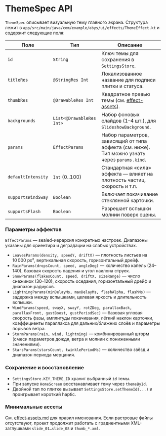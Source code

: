 # ThemeSpec API

`ThemeSpec` описывает визуальную тему главного экрана. Структура лежит в
`app/src/main/java/com/example/abys/ui/effects/ThemeEffect.kt` и содержит следующие поля:

| Поле | Тип | Описание |
| --- | --- | --- |
| `id` | `String` | Ключ темы для сохранения в `SettingsStore`. |
| `titleRes` | `@StringRes Int` | Локализованное название для подписи плитки и статуса. |
| `thumbRes` | `@DrawableRes Int` | Квадратное превью темы (см. [effect-assets](effect-assets.md)). |
| `backgrounds` | `List<@DrawableRes Int>` | Набор фоновых слайдов (1–4 шт.), для `SlideshowBackground`. |
| `params` | `EffectParams` | Набор параметров, зависящий от типа эффекта (см. ниже). Тип можно узнать через `params.kind`. |
| `defaultIntensity` | `Int` (0..100) | Стандартная «сила» эффекта — влияет на плотность частиц, скорость и т.п. |
| `supportsWindSway` | `Boolean` | Включает покачивание стеклянной карточки. |
| `supportsFlash` | `Boolean` | Разрешает вспышки молнии поверх сцены. |

### Параметры эффектов

`EffectParams` — sealed-иерархия конкретных настроек. Диапазоны указаны для ориентира и деградации на
слабых устройствах.

* `LeavesParams(density, speedY, driftX)` — плотность листьев на 10 000 px², вертикальная скорость,
  горизонтальный дрейф.
* `RainParams(dropsCount, speed, angleDeg)` — количество капель (24–140), базовая скорость падения и
  угол наклона струек.
* `SnowParams(flakesCount, speed, driftX, sizeRange)` — число снежинок (30–120), скорость оседания,
  горизонтальный дрейф и диапазон радиусов.
* `LightningParams(minDelayMs, maxDelayMs, flashAlpha, flashMs)` — задержка между вспышками,
  целевая яркость и длительность вспышки.
* `WindParams(speed, swayX, swayY, rotZDeg, parallaxBack, parallaxFront, gustBoost, gustPeriodSec)` —
  базовая угловая скорость фазы, амплитуды покачивания, лёгкий наклон карточки, коэффициенты параллакса
  для дальних/ближних слоёв и параметры порывов ветра.
* `StormParams(rain, wind, lightning)` — комбинированный шторм (смеси параметров дождя, ветра и
  молнии с пониженными значениями).
* `StarsParams(starsCount, twinklePeriodMs)` — количество звёзд и диапазон периода мерцания.

### Сохранение и восстановление

* `SettingsStore.KEY_THEME_ID` хранит выбранный `id` темы.
* При запуске `HomeScreen` восстанавливает тему через `themeById`.
* Двойной тап по плитке вызывает `SettingsStore.setThemeId(...)` и проигрывает короткий haptic.

### Минимальные ассеты

См. [effect-assets.md](effect-assets.md) для правил именования. Если растровые файлы отсутствуют,
проект продолжит работать с градиентными XML-заглушками `slide_01…slide_08` и `thumb_*.xml`.
